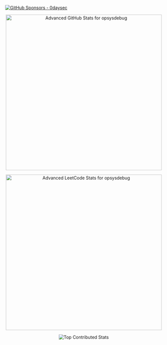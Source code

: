 

[![GitHub Sponsors - 0daysec](https://img.shields.io/badge/GitHub_Sponsors-opsysdebug-EA4AAA?logo=githubsponsors)](https://github.com/sponsors/opsysdebug)  


<div>
<p align='center'>
<img src="https://stats.dooboo.io/api/github-stats-advanced?login=opsysdebug" alt="Advanced GitHub Stats for opsysdebug" width="500"/>
</p>
<p align='center'>
<img src="https://leetcard.jacoblin.cool/opsysdebug?ext=activity&theme=nord" alt="Advanced LeetCode Stats for opsysdebug" width="500"/>
</p>
<p align="center">
  <img src="https://github-contributor-stats.vercel.app/api?username=opsysdebug&limit=12&theme=github_dark&combine_all_yearly_contributions=true" alt="Top Contributed Stats">
</p>
